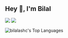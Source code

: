 ## Hey 👋, I'm Bilal
[<img src="https://img.shields.io/badge/LinkedIn-0077B5?style=for-the-badge&logo=linkedin&logoColor=white">](https://www.linkedin.com/in/bilal-c-838805b4/)
[<img src="https://img.shields.io/badge/Portfolio-%23000000.svg?style=for-the-badge&logo=firefox&logoColor=#FF7139">]([https://www.linkedin.com/in/bilal-c-838805b4/](https://bilalashc.github.io/portfolio/))



![bilalashc's Top Languages](https://github-readme-stats.vercel.app/api/top-langs/?username=bilalashc&theme=tokyonight&show_icons=true&hide_border=true&layout=compact)

